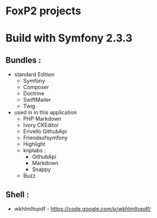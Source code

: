 FoxP2 projects
========

# Build with Symfony 2.3.3

## Bundles :

* standard Edition
  * Symfony
  * Composer
  * Doctrine
  * SwiftMailer
  * Twig
* used in in this application
  * PHP Markdown
  * Ivory CKEditor
  * Erivello GithubApi
  * Friendsofsymfony
  * Highlight
  * knplabs :
    * GithubApi
    * Markdown
    * Snappy
  * Buzz

## Shell :

* wkhtmltopdf - https://code.google.com/p/wkhtmltopdf/